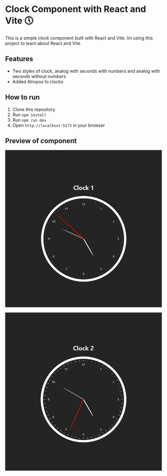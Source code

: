 # Clock Component with React and Vite 🕔

This is a simple clock component built with React and Vite.
Im using this project to learn about React and Vite.

## Features

- Two styles of clock, analog with seconds with numbers and analog with seconds without numbers
- Added Atropos to clocks

## How to run
 
1. Clone this repository
2. Run `npm install`
3. Run `npm run dev`
4. Open `http://localhost:5173` in your browser

## Preview of component

![Preview of component](./preview1.webp)

![Preview of component](./preview2.webp)